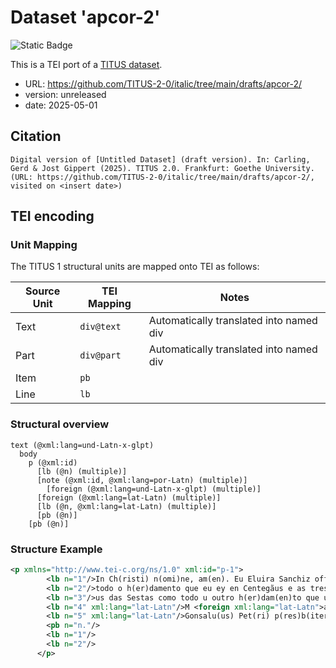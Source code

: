 # Dataset 'apcor-2'

![Static Badge](https://img.shields.io/badge/TEI_validation-passing-green)

This is a TEI port of a [TITUS dataset](http://titus.uni-frankfurt.de/texte/etcs/ital/aport/apcorp/apcor.htm?apcor002.htmapcor.htm).

* URL: https://github.com/TITUS-2-0/italic/tree/main/drafts/apcor-2/
* version: unreleased
* date: 2025-05-01

## Citation
```text
Digital version of [Untitled Dataset] (draft version). In: Carling, Gerd & Jost Gippert (2025). TITUS 2.0. Frankfurt: Goethe University. (URL: https://github.com/TITUS-2-0/italic/tree/main/drafts/apcor-2/, visited on <insert date>)
```

## TEI encoding


### Unit Mapping
The TITUS 1 structural units are mapped onto TEI as follows:

| Source Unit | TEI Mapping | Notes |
|-------------|-------------|-------|
| Text | `div@text` | Automatically translated into named div |
| Part | `div@part` | Automatically translated into named div |
| Item | `pb` |  |
| Line | `lb` |  |

### Structural overview
```text
text (@xml:lang=und-Latn-x-glpt)
  body
    p (@xml:id)
      [lb (@n) (multiple)]
      [note (@xml:id, @xml:lang=por-Latn) (multiple)]
        [foreign (@xml:lang=und-Latn-x-glpt) (multiple)]
      [foreign (@xml:lang=lat-Latn) (multiple)]
      [lb (@n, @xml:lang=lat-Latn) (multiple)]
      [pb (@n)]
    [pb (@n)]
```

### Structure Example

```xml
<p xmlns="http://www.tei-c.org/ns/1.0" xml:id="p-1">
        <lb n="1"/>In Ch(risti) n(omi)ne, am(en). Eu Eluira Sanchiz offeyro o meu corpo aas virtudes de Sam Saluador do mo(c)n(steyro) de Vayram(e)<note xml:id="p-1-note-1" xml:lang="por-Latn">Substituí o sinal tironiano 7 por (e), porque foi a copulativa <foreign xml:lang="und-Latn-x-glpt">e</foreign> que o notário usou na segunda linha: «e as tres...»</note> offeyro com o meu corpo
        <lb n="2"/>todo o h(er)damento que eu ey en Centegãus e as tres quartas do padroadigo dessa eygleyga (e) todo hu h(er)dam(en)to d(e) Crexe- mil assy
        <lb n="3"/>us das Sestas como todo u outro h(er)dam(en)to que uaia<note xml:id="p-1-note-2" xml:lang="por-Latn">Deve ser <foreign xml:lang="und-Latn-x-glpt">uala</foreign> (= valha para o mosteiro...), porque no«Auto de partilhas» de 1192 há uma expressão equivalente: « <foreign xml:lang="und-Latn-x-glpt">que uallam por en secula seculorum, amen</foreign> », ou, então, «que vão para o mosteiro».</note> u moensteyro de Vayram por en s(e)c(u)la s(e)c(u)lor(um), am(en). <foreign xml:lang="lat-Latn">F(a)c(t)a karta m(en)se S(ep)t(em)b(e)r E(ra)</foreign>
        <lb n="4" xml:lang="lat-Latn"/>M <foreign xml:lang="lat-Latn">a</foreign> CC <foreign xml:lang="lat-Latn">a</foreign> XXX. I. <foreign xml:lang="lat-Latn">a</foreign> . M(e)n(en)d(us) Sanchiz ts., Steph(a)m Suariz ts., Vermuíí Ordoniz ts., <note xml:id="p-1-note-3" xml:lang="por-Latn">As duas últimas testemunhas subscreveram também o «Auto de partilhas» de 1192.</note> 3 Sancho Diaz ts., Gonsaluu Diaz testes. Ego
        <lb n="5" xml:lang="lat-Latn"/>Gonsalu(us) Pet(ri) p(res)b(iter)r notauit.
        <pb n="n."/>
        <lb n="1"/>
        <lb n="2"/>
      </p>
```
